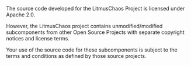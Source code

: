 The source code developed for the LitmusChaos Project is licensed under Apache 2.0. 

However, the LitmusChaos project contains unmodified/modified subcomponents from other Open Source Projects with separate copyright notices and license terms. 

Your use of the source code for these subcomponents is subject to the terms and conditions as defined by those source projects.
